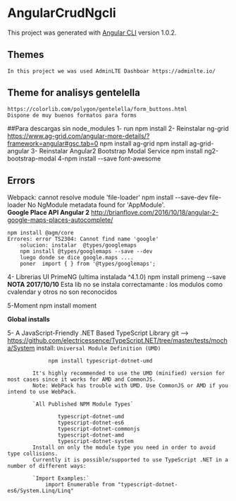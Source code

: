 # AngularCrudNgcli

This project was generated with [Angular CLI](https://github.com/angular/angular-cli) version 1.0.2.









## Themes 
    In this project we was used AdminLTE Dashboar https://adminlte.io/
## Theme for analisys gentelella 
    https://colorlib.com/polygon/gentelella/form_buttons.html
    Dispone de muy buenos formatos para forms

##Para descargas sin node_modules
1- run npm install
2- Reinstalar ng-grid https://www.ag-grid.com/angular-more-details/?framework=angular#gsc.tab=0
    npm install ag-grid
    npm install ag-grid-angular
3- Reinstalar Angular2 Bootstrap Modal Service
    npm install ng2-bootstrap-modal
4-npm install --save font-awesome

## Errors
Webpack: cannot resolve module 'file-loader'
                    npm install --save-dev file-loader
   No NgModule metadata found for 'AppModule'.             
**Google Place API Angular 2**
http://brianflove.com/2016/10/18/angular-2-google-maps-places-autocomplete/

    npm install @agm/core
    Errores: error TS2304: Cannot find name 'google'
        solucion: instalar  @types/googlemaps 
        npm install @types/googlemaps --save --dev
        luego donde se dice google.maps ....
        poner  import { } from '@types/googlemaps';

4- Librerias UI PrimeNG (ultima instalada ^4.1.0) 
    npm install primeng --save
    **NOTA 2017/10/10** Esta lib no se instala correctamante : los modulos como cvalendar y otros no son reconocidos

5-Moment
npm install moment

**Global installs**

5- A JavaScript-Friendly .NET Based TypeScript Library
    git --> https://github.com/electricessence/TypeScript.NET/tree/master/tests/mocha/System
    install:
            `Universal Module Definition (UMD)`

                 npm install typescript-dotnet-umd

            It's highly recommended to use the UMD (minified) version for most cases since it works for AMD and CommonJS.
            Note: WebPack has trouble with UMD. Use CommonJS or AMD if you intend to use WebPack.

            `All Published NPM Module Types`

                    typescript-dotnet-umd
                    typescript-dotnet-es6
                    typescript-dotnet-commonjs
                    typescript-dotnet-amd
                    typescript-dotnet-system
            Install on only the module type you need in order to avoid type collisions.
            Currently it is possible/supported to use TypeScript .NET in a number of different ways:

            `Import Examples:`
                import Enumerable from "typescript-dotnet-es6/System.Linq/Linq"


